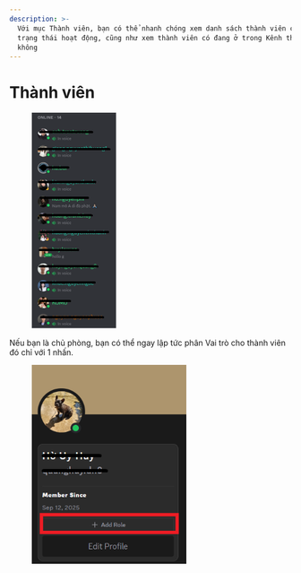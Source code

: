 ```yaml
---
description: >-
  Với mục Thành viên, bạn có thể nhanh chóng xem danh sách thành viên của Clan,
  trạng thái hoạt động, cũng như xem thành viên có đang ở trong Kênh thoại nào
  không
---
```


# Thành viên

<div align="left"><figure><img src="../../../../../../.gitbook/assets/image (50).png" alt="" width="151"><figcaption></figcaption></figure></div>

Nếu bạn là chủ phòng, bạn có thể ngay lập tức phân Vai trò cho thành viên đó chỉ với 1 nhấn.

<div align="left"><figure><img src="../../../../../../.gitbook/assets/image (51).png" alt="" width="276"><figcaption></figcaption></figure></div>
